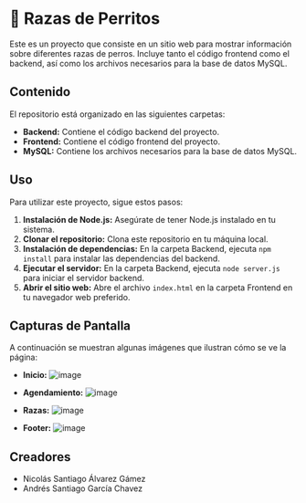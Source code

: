 # 🐶 Razas de Perritos

Este es un proyecto que consiste en un sitio web para mostrar información sobre diferentes razas de perros. Incluye tanto el código frontend como el backend, así como los archivos necesarios para la base de datos MySQL.

## Contenido

El repositorio está organizado en las siguientes carpetas:

- **Backend:** Contiene el código backend del proyecto.
- **Frontend:** Contiene el código frontend del proyecto.
- **MySQL:** Contiene los archivos necesarios para la base de datos MySQL.

## Uso

Para utilizar este proyecto, sigue estos pasos:

1. **Instalación de Node.js:** Asegúrate de tener Node.js instalado en tu sistema.
2. **Clonar el repositorio:** Clona este repositorio en tu máquina local.
3. **Instalación de dependencias:** En la carpeta Backend, ejecuta `npm install` para instalar las dependencias del backend.
4. **Ejecutar el servidor:** En la carpeta Backend, ejecuta `node server.js` para iniciar el servidor backend.
5. **Abrir el sitio web:** Abre el archivo `index.html` en la carpeta Frontend en tu navegador web preferido.

## Capturas de Pantalla

A continuación se muestran algunas imágenes que ilustran cómo se ve la página:

- **Inicio:**
![image](https://github.com/NicolasAlGamez/PawAnimalVet/assets/168389432/09c8624a-5791-450a-a7fb-b09f42e17c6f)

- **Agendamiento:**
 ![image](https://github.com/NicolasAlGamez/PawAnimalVet/assets/168389432/18eb4ab8-f4f1-44f9-8678-b6782b033d8f)

- **Razas:**
![image](https://github.com/NicolasAlGamez/PawAnimalVet/assets/168389432/f59a4f32-c44a-4cdb-a2b8-2af732f1b662)

- **Footer:**
![image](https://github.com/NicolasAlGamez/PawAnimalVet/assets/168389432/4bbb6500-4b47-44be-b55a-dd295753f965)


## Creadores

- Nicolás Santiago Álvarez Gámez
- Andrés Santiago García Chavez


